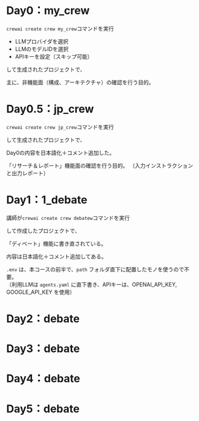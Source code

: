 # Day0：my_crew
`crewai create crew my_crew`コマンドを実行
- LLMプロバイダを選択
- LLMのモデルIDを選択
- APIキーを設定（スキップ可能）

して生成されたプロジェクトで、

主に、非機能面（構成、アーキテクチャ）の確認を行う目的。

# Day0.5：jp_crew
`crewai create crew jp_crew`コマンドを実行

して生成されたプロジェクトで、

Day0の内容を日本語化＋コメント追加した。

「リサーチ＆レポート」機能面の確認を行う目的。
（入力インストラクションと出力レポート）

# Day1：1_debate
講師が`crewai create crew debatew`コマンドを実行

して作成したプロジェクトで、

「ディベート」機能に書き直されている。

内容は日本語化＋コメント追加してある。

`.env` は、本コースの前半で、`path` フォルダ直下に配置したモノを使うので不要。  
（利用LLMは `agents.yaml` に直下書き、APIキーは、OPENAI_API_KEY, GOOGLE_API_KEY を使用）

# Day2：debate

# Day3：debate

# Day4：debate

# Day5：debate
